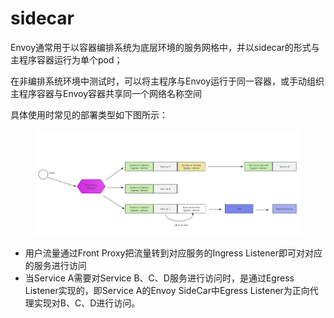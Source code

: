 # sidecar

Envoy通常用于以容器编排系统为底层环境的服务网格中，并以sidecar的形式与主程序容器运行为单个pod；

在非编排系统环境中测试时，可以将主程序与Envoy运行于同一容器，或手动组织主程序容器与Envoy容器共享同一个网络名称空间

具体使用时常见的部署类型如下图所示：

<figure><img src="../../../../.gitbook/assets/image (7) (1) (1) (1).png" alt=""><figcaption></figcaption></figure>

* 用户流量通过Front Proxy把流量转到对应服务的Ingress Listener即可对对应的服务进行访问
* 当Service A需要对Service B、C、D服务进行访问时，是通过Egress Listener实现的，即Service A的Envoy SideCar中Egress Listener为正向代理实现对B、C、D进行访问。

